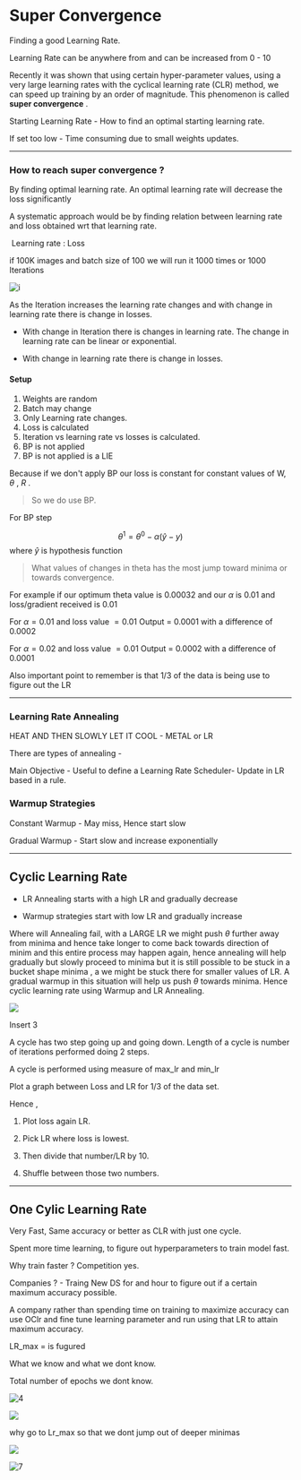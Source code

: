 # Super Convergence

Finding a good Learning Rate. 

Learning Rate can be anywhere from and can be increased from 0 - 10



Recently it was shown that using certain hyper-parameter values, using a very large learning rates with the cyclical learning rate (CLR) method, we can speed up training by an order of magnitude. This phenomenon is  called  **super convergence** .



Starting Learning Rate - How to find an optimal starting learning rate.

If set too low - Time consuming due to small weights updates.





---



### How  to reach super convergence ?

By finding optimal learning rate.  An optimal learning rate will decrease the loss significantly 



A systematic approach would be  by finding relation between learning rate and loss obtained wrt that learning rate. 

​	Learning rate : Loss

if 100K images and batch size of 100 we will run it 1000 times or 1000 Iterations 





![i](i.PNG)

As the Iteration increases the learning rate changes and with change in learning rate there is change in losses.



- With change in Iteration there is changes in learning rate. The change in learning rate can be linear or exponential.

- With change in learning rate there is change in losses.



#### Setup 

1. Weights are random
2. Batch may change
3. Only Learning rate changes.
4. Loss is calculated 
5.  Iteration vs learning rate vs losses is calculated.
6. BP is not applied
7. BP is not applied is a LIE



Because  if we don't apply BP  our loss is constant for constant values of  W, $\theta$ , $R$ .

>  So we do use BP. 



For BP step


$$
\theta^1 =\theta^0 - \alpha (\hat y - y)
$$
where $\hat y$ is hypothesis function 

> What values of changes in theta has the most jump toward minima or towards convergence.

For example if our optimum theta value is 0.00032 and our $\alpha$ is 0.01 and loss/gradient received is 0.01

For $\alpha = 0.01$ and loss value  $= 0.01$ Output =  0.0001 with a difference of 0.0002

For $\alpha = 0.02$ and loss value  $= 0.01$ Output =  0.0002 with a difference of 0.0001





Also important point to remember is that 1/3 of the data is being use to figure out the LR

---

### Learning Rate Annealing

HEAT AND THEN SLOWLY LET IT COOL - METAL or LR

There are types of annealing - 



Main Objective - Useful to define a Learning Rate Scheduler- Update in LR based in a rule.



### Warmup Strategies

Constant Warmup  - May miss, Hence start slow

Gradual Warmup - Start slow and increase exponentially

---

## Cyclic Learning Rate

- LR Annealing starts with a high LR and gradually decrease 

- Warmup strategies start with low LR and gradually increase 





Where will Annealing fail, with a LARGE LR we might push $\theta$ further away from minima and hence take longer to come back towards direction of minim and this entire process may happen again, hence annealing will help gradually but slowly proceed to minima but it is still possible to be stuck in a bucket shape minima , a we might be stuck there for smaller values of LR. A gradual warmup in this situation will help us push $\theta$ towards minima. Hence cyclic  learning rate using Warmup and LR Annealing.





![](2.PNG)



Insert 3

A cycle  has two step  going up and going down.  Length of a cycle is number of iterations performed doing 2 steps.

A cycle is performed using measure of max_lr and min_lr

Plot a graph between Loss and LR for 1/3 of the data set.



Hence ,

1. Plot loss again LR.

2. Pick LR where loss is lowest.
3. Then divide that number/LR by 10.
4. Shuffle between those two numbers.



---

## One Cylic Learning Rate

Very Fast, Same accuracy  or better as CLR with just one cycle.

Spent more time learning, to figure out hyperparameters to train model fast.

Why train faster ? Competition yes. 

Companies ? - Traing New DS for and hour to figure out if a certain maximum accuracy possible. 

A company rather than spending time on training to maximize accuracy can use OClr  and fine tune learning parameter and run using that LR to attain maximum accuracy.





LR_max  = is fugured

What we know and what we dont know.

Total number of epochs we dont know.

 

![4](4.png)

![](5.png)

why go to Lr_max so that we dont jump out of deeper minimas

![](6.png)

![7](7.png)